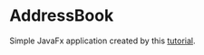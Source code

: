 # AddressBook
Simple JavaFx application created by this [tutorial](http://code.makery.ch/library/javafx-8-tutorial/ru/).
